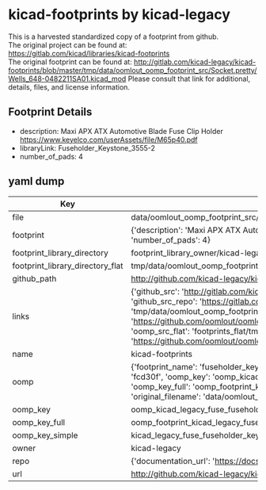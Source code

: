 # kicad-footprints by kicad-legacy  
This is a harvested standardized copy of a footprint from github.  
The original project can be found at:  
https://gitlab.com/kicad/libraries/kicad-footprints  
The original footprint can be found at:
http://gitlab.com/kicad-legacy/kicad-footprints/blob/master/tmp/data/oomlout_oomp_footprint_src/Socket.pretty/Wells_648-0482211SA01.kicad_mod
Please consult that link for additional, details, files, and license information.  
## Footprint Details
* description: Maxi APX ATX Automotive Blade Fuse Clip Holder https://www.keyelco.com/userAssets/file/M65p40.pdf  
* libraryLink: Fuseholder_Keystone_3555-2  
* number_of_pads: 4  
## yaml dump  
| Key | Value |  
| --- | --- |  
| file | data/oomlout_oomp_footprint_src/kicad-footprints/Fuse.pretty/Fuseholder_Keystone_3555-2.kicad_mod |  
| footprint | {'description': 'Maxi APX ATX Automotive Blade Fuse Clip Holder https://www.keyelco.com/userAssets/file/M65p40.pdf', 'libraryLink': 'Fuseholder_Keystone_3555-2', 'number_of_pads': 4} |  
| footprint_library_directory | footprint_library_owner/kicad-legacy_kicad-footprints |  
| footprint_library_directory_flat | tmp/data/oomlout_oomp_footprint_src/footprints_flat/kicad_legacy_fuse_fuseholder_keystone_3555_2/working |  
| github_path | http://github.com/kicad-legacy/kicad-footprints/blob/master/tmp/data/oomlout_oomp_footprint_src/Fuse.pretty/Fuseholder_Keystone_3555-2.kicad_mod |  
| links | {'github_src': 'http://gitlab.com/kicad-legacy/kicad-footprints/blob/master/tmp/data/oomlout_oomp_footprint_src/Socket.pretty/Wells_648-0482211SA01.kicad_mod', 'github_src_repo': 'https://gitlab.com/kicad/libraries/kicad-footprints', 'oomp_bot': 'tmp/data/oomlout_oomp_footprint_src/footprints/kicad_legacy_fuse_fuseholder_keystone_3555_2/working', 'oomp_bot_github': 'https://github.com/oomlout/oomlout_oomp_footprint_bot/tree/main/tmp/data/oomlout_oomp_footprint_src/footprints/kicad_legacy_fuse_fuseholder_keystone_3555_2/working', 'oomp_src_flat': 'footprints_flat/tmp/data/oomlout_oomp_footprint_src/footprints_flat/kicad_legacy_fuse_fuseholder_keystone_3555_2/working', 'oomp_src_flat_github': 'https://github.com/oomlout/oomlout_oomp_footprint_src/tree/main/tmp/data/oomlout_oomp_footprint_src/footprints_flat/kicad_legacy_fuse_fuseholder_keystone_3555_2/working'} |  
| name | kicad-footprints |  
| oomp | {'footprint_name': 'fuseholder_keystone_3555_2', 'library_name': 'fuse', 'md5': 'fcd30f260c104aa8e1b93d20e092e1d7', 'md5_10': 'fcd30f260c', 'md5_5': 'fcd30', 'md5_6': 'fcd30f', 'oomp_key': 'oomp_kicad_legacy_fuse_fuseholder_keystone_3555_2', 'oomp_key_extra': 'oomp_footprint_kicad_legacy_fuse_fuseholder_keystone_3555_2', 'oomp_key_full': 'oomp_footprint_kicad_legacy_fuse_fuseholder_keystone_3555_2_fcd30f', 'oomp_key_simple': 'kicad_legacy_fuse_fuseholder_keystone_3555_2', 'original_filename': 'data/oomlout_oomp_footprint_src/kicad-footprints/Fuse.pretty/Fuseholder_Keystone_3555-2.kicad_mod', 'owner_name': 'kicad_legacy'} |  
| oomp_key | oomp_kicad_legacy_fuse_fuseholder_keystone_3555_2 |  
| oomp_key_full | oomp_footprint_kicad_legacy_fuse_fuseholder_keystone_3555_2 |  
| oomp_key_simple | kicad_legacy_fuse_fuseholder_keystone_3555_2 |  
| owner | kicad-legacy |  
| repo | {'documentation_url': 'https://docs.github.com/rest/repos/repos#get-a-repository', 'message': 'Not Found'} |  
| url | http://github.com/kicad-legacy/kicad-footprints |  

